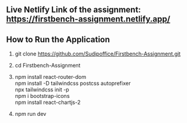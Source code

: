 
## Live Netlify Link of the assignment: https://firstbench-assignment.netlify.app/

## How to Run the Application

<!-- Follow these steps to get the application up and running locally on your machine: -->


<!-- Start by cloning the repository to your local machine using the following command: -->

1. git clone https://github.com/Sudipoffice/Firstbench-Assignment.git

<!-- Navigate into the project directory:  -->

2. cd Firstbench-Assignment

<!-- Install required dependencies -->

3.  npm install react-router-dom  <br>
    npm install -D tailwindcss postcss autoprefixer <br>
    npx tailwindcss init -p <br>
    npm i bootstrap-icons <br>
    npm install react-chartjs-2 <br>

<!-- Run the application -->

4. npm run dev